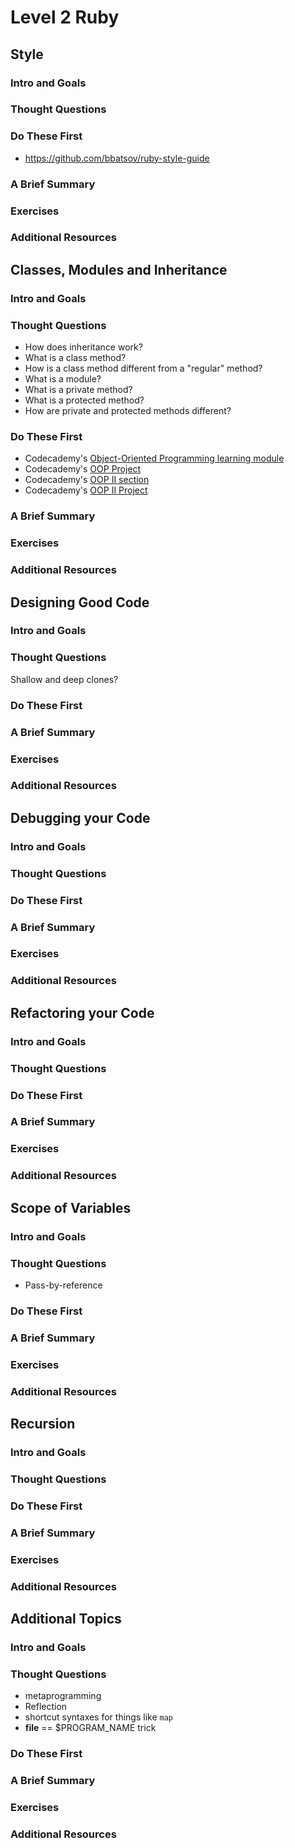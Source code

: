 # Level 2 Ruby

## Style
### Intro and Goals
### Thought Questions
### Do These First
* https://github.com/bbatsov/ruby-style-guide

### A Brief Summary
### Exercises
### Additional Resources

## Classes, Modules and Inheritance
### Intro and Goals
### Thought Questions
* How does inheritance work?
* What is a class method?
* How is a class method different from a "regular" method?
* What is a module?
* What is a private method?
* What is a protected method?
* How are private and protected methods different?

### Do These First
* Codecademy's [Object-Oriented Programming learning module](http://www.codecademy.com/courses/ruby-beginner-en-MFiQ6)
* Codecademy's [OOP Project](http://www.codecademy.com/courses/ruby-beginner-en-X5wcR/0/1)
* Codecademy's [OOP II section](http://www.codecademy.com/courses/ruby-beginner-en-zfe3o)
* Codecademy's [OOP II Project](http://www.codecademy.com/courses/ruby-beginner-en-32cN3/0/1)

### A Brief Summary
### Exercises
### Additional Resources

## Designing Good Code
### Intro and Goals
### Thought Questions
Shallow and deep clones?
### Do These First
### A Brief Summary
### Exercises
### Additional Resources

## Debugging your Code
### Intro and Goals
### Thought Questions
### Do These First
### A Brief Summary
### Exercises
### Additional Resources

## Refactoring your Code
### Intro and Goals
### Thought Questions
### Do These First
### A Brief Summary
### Exercises
### Additional Resources

## Scope of Variables
### Intro and Goals
### Thought Questions
* Pass-by-reference

### Do These First
### A Brief Summary
### Exercises
### Additional Resources

## Recursion
### Intro and Goals
### Thought Questions
### Do These First
### A Brief Summary
### Exercises
### Additional Resources

## Additional Topics
### Intro and Goals
### Thought Questions
* metaprogramming
* Reflection
* shortcut syntaxes for things like `map`
* __file__ == $PROGRAM_NAME trick

### Do These First
### A Brief Summary
### Exercises
### Additional Resources




